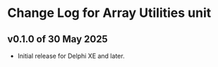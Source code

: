 # Change Log for Array Utilities unit

## v0.1.0 of 30 May 2025

+ Initial release for Delphi XE and later.
